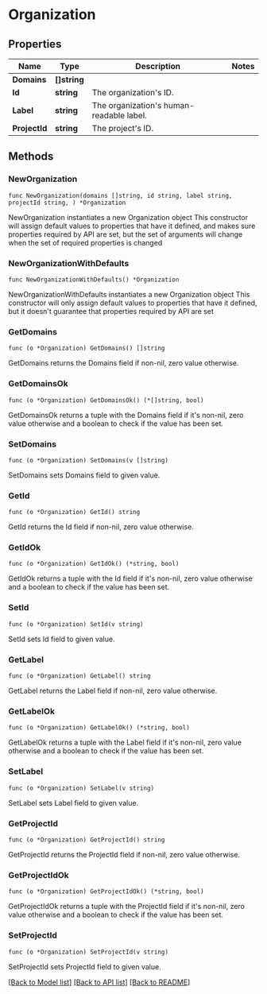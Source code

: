 # Organization

## Properties

Name | Type | Description | Notes
------------ | ------------- | ------------- | -------------
**Domains** | **[]string** |  | 
**Id** | **string** | The organization&#39;s ID. | 
**Label** | **string** | The organization&#39;s human-readable label. | 
**ProjectId** | **string** | The project&#39;s ID. | 

## Methods

### NewOrganization

`func NewOrganization(domains []string, id string, label string, projectId string, ) *Organization`

NewOrganization instantiates a new Organization object
This constructor will assign default values to properties that have it defined,
and makes sure properties required by API are set, but the set of arguments
will change when the set of required properties is changed

### NewOrganizationWithDefaults

`func NewOrganizationWithDefaults() *Organization`

NewOrganizationWithDefaults instantiates a new Organization object
This constructor will only assign default values to properties that have it defined,
but it doesn't guarantee that properties required by API are set

### GetDomains

`func (o *Organization) GetDomains() []string`

GetDomains returns the Domains field if non-nil, zero value otherwise.

### GetDomainsOk

`func (o *Organization) GetDomainsOk() (*[]string, bool)`

GetDomainsOk returns a tuple with the Domains field if it's non-nil, zero value otherwise
and a boolean to check if the value has been set.

### SetDomains

`func (o *Organization) SetDomains(v []string)`

SetDomains sets Domains field to given value.


### GetId

`func (o *Organization) GetId() string`

GetId returns the Id field if non-nil, zero value otherwise.

### GetIdOk

`func (o *Organization) GetIdOk() (*string, bool)`

GetIdOk returns a tuple with the Id field if it's non-nil, zero value otherwise
and a boolean to check if the value has been set.

### SetId

`func (o *Organization) SetId(v string)`

SetId sets Id field to given value.


### GetLabel

`func (o *Organization) GetLabel() string`

GetLabel returns the Label field if non-nil, zero value otherwise.

### GetLabelOk

`func (o *Organization) GetLabelOk() (*string, bool)`

GetLabelOk returns a tuple with the Label field if it's non-nil, zero value otherwise
and a boolean to check if the value has been set.

### SetLabel

`func (o *Organization) SetLabel(v string)`

SetLabel sets Label field to given value.


### GetProjectId

`func (o *Organization) GetProjectId() string`

GetProjectId returns the ProjectId field if non-nil, zero value otherwise.

### GetProjectIdOk

`func (o *Organization) GetProjectIdOk() (*string, bool)`

GetProjectIdOk returns a tuple with the ProjectId field if it's non-nil, zero value otherwise
and a boolean to check if the value has been set.

### SetProjectId

`func (o *Organization) SetProjectId(v string)`

SetProjectId sets ProjectId field to given value.



[[Back to Model list]](../README.md#documentation-for-models) [[Back to API list]](../README.md#documentation-for-api-endpoints) [[Back to README]](../README.md)


